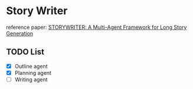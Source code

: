 # Story Writer

reference paper: [STORYWRITER: A Multi-Agent Framework for Long Story Generation](https://arxiv.org/abs/2506.16445)

## TODO List
- [x] Outline agent
- [x] Planning agent
- [ ] Writing agent
